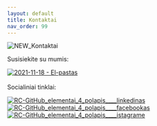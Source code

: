 ```yaml
---
layout: default
title: Kontaktai
nav_order: 99
---
```

![NEW_Kontaktai](https://user-images.githubusercontent.com/39025147/142410693-b250d03f-4f50-47fa-b508-8cc888ed4eae.png)

Susisiekite su mumis:

<a href="mailto:github@registrucentras.lt" class="mailto">![2021-11-18 - El-pastas](https://user-images.githubusercontent.com/39025147/142410741-a5c02327-8749-4ce4-bf73-3684c98342d5.png)</a>
<br />
<br />
Socialiniai tinklai:

<a href="https://www.linkedin.com/company/registrucentras/" target="_blank" class="social-icon">![RC-GitHub_elementai_4_polapis____linkedinas](https://user-images.githubusercontent.com/39025147/140928110-76521022-0aee-4a79-915c-bbfa8c18ea2b.png)</a> <a href="https://www.facebook.com/RegistruCentras" target="_blank" class="social-icon">![RC-GitHub_elementai_4_polapis____facebookas](https://user-images.githubusercontent.com/39025147/140928191-05fc1534-9507-4ed2-aabd-e0ff16a54efe.png)</a> <a href="https://www.instagram.com/registrucentras/" target="_blank" class="social-icon">![RC-GitHub_elementai_4_polapis____istagrame](https://user-images.githubusercontent.com/39025147/140928248-2ad535eb-ae37-4e9f-9ab5-2dd9999c0225.png)</a>
